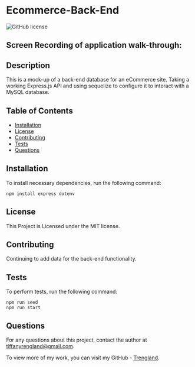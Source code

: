 # Ecommerce-Back-End
![GitHub license](https://img.shields.io/badge/license-MIT-blue.svg)

## Screen Recording of application walk-through:



## Description

This is a mock-up of a back-end database for an eCommerce site. Taking a working Express.js API and using sequelize to configure it to interact with a MySQL database.


## Table of Contents

* [Installation](#installation)
* [License](#license)
* [Contributing](#contributing)
* [Tests](#tests)
* [Questions](#questions)


## Installation

To install necessary dependencies, run the following command: 

```
npm install express dotenv

```


## License
    
This Project is Licensed under the MIT license.


## Contributing

Continuing to add data for the back-end functionality.


## Tests

To perform tests, run the following command:

```
npm run seed
npm run start
```


## Questions

For any questions about this project, contact the author at tiffanyrengland@gmail.com. 

To view more of my work, you can visit my GitHub - [Trengland](https://www.github.com/Trengland/).

